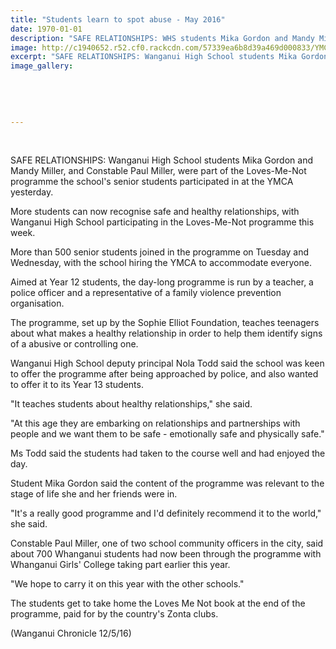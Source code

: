 ```yaml
---
title: "Students learn to spot abuse - May 2016"
date: 1970-01-01
description: "SAFE RELATIONSHIPS: WHS students Mika Gordon and Mandy Miller, and Constable Paul Miller, were part of the Loves-Me-Not programme the school's senior students participated in at the YMCA yesterday..."
image: http://c1940652.r52.cf0.rackcdn.com/57339ea6b8d39a469d000833/YMCA-Loves-Me-Not-prog-M-Gordon-M-Miller-11.5.16.jpg
excerpt: "SAFE RELATIONSHIPS: Wanganui High School students Mika Gordon and Mandy Miller, and Constable Paul Miller, were part of the Loves-Me-Not programme the school's senior students participated in at the YMCA yesterday."
image_gallery:
    
    
    
    
    
---
```


<p>&nbsp;</p>
<p><span>SAFE RELATIONSHIPS: Wanganui High School students Mika Gordon and Mandy Miller, and Constable Paul Miller, were part of the Loves-Me-Not programme the school's senior students participated in at the YMCA yesterday.</span></p>
<p>More students can now recognise safe and healthy relationships, with Wanganui High School participating in the Loves-Me-Not programme this week.</p>
<p>More than 500 senior students joined in the programme on Tuesday and Wednesday, with the school hiring the YMCA to accommodate everyone.</p>
<p>Aimed at Year 12 students, the day-long programme is run by a teacher, a police officer and a representative of a family violence prevention organisation.</p>
<p>The programme, set up by the Sophie Elliot Foundation, teaches teenagers about what makes a healthy relationship in order to help them identify signs of a abusive or controlling one.</p>
<p>Wanganui High School deputy principal Nola Todd said the school was keen to offer the programme after being approached by police, and also wanted to offer it to its Year 13 students.</p>
<p>"It teaches students about healthy relationships," she said.</p>
<p>"At this age they are embarking on relationships and partnerships with people and we want them to be safe - emotionally safe and physically safe."</p>
<p>Ms Todd said the students had taken to the course well and had enjoyed the day.</p>
<p>Student Mika Gordon said the content of the programme was relevant to the stage of life she and her friends were in.</p>
<p>"It's a really good programme and I'd definitely recommend it to the world," she said.</p>
<p>Constable Paul Miller, one of two school community officers in the city, said about 700 Whanganui students had now been through the programme with Whanganui Girls' College taking part earlier this year.</p>
<p>"We hope to carry it on this year with the other schools."</p>
<p>The students get to take home the Loves Me Not book at the end of the programme, paid for by the country's Zonta clubs.</p>
<p>(Wanganui Chronicle 12/5/16)</p>
<p>&nbsp;</p>

